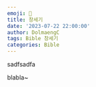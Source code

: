 ```yaml
---
emoji: 🧢
title: 창세기
date: '2023-07-22 22:00:00'
author: DolmaengC
tags: Bible 창세기 
categories: Bible
---
```


sadfsadfa

<Post>
  <article>blabla~</article>
  <footer>
    <Utterances repo='DolmaengC/DolmaengC.github.io' path="path" />
  </footer>
</Post>